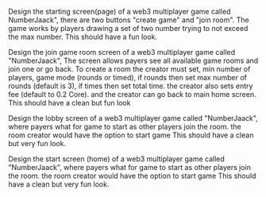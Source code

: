 Design the starting screen(page) of a web3 multiplayer game called NumberJaack", there are two buttons "create game" and "join room". The game works by players drawing a set of two number trying to not exceed the max number. This should have a fun look.


Design the join game room screen of a web3 multiplayer game called "NumberJaack", The screen allows payers see all available game rooms and join one or go back.  To create a room the creator must set, min number of players, game mode (rounds or timed), if rounds then set max number of rounds (default is 3), if times then set total time. the creator also sets entry fee (default to 0.2 Core). and the creator can go back to main home screen. This should have a clean but fun look


Design the lobby screen of a web3 multiplayer game called "NumberJaack",  where payers what for game to start as other players join the room. the room creator would have the option to start game This should have a clean but very fun look.


Design the start screen (home) of a web3 multiplayer game called "NumberJaack",  where payers what for game to start as other players join the room. the room creator would have the option to start game This should have a clean but very fun look.